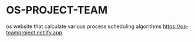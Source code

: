 # OS-PROJECT-TEAM
os website that calculate various process scheduling algorithms
https://os-teamproject.netlify.app
